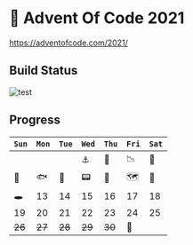 # 🎄 Advent Of Code 2021
https://adventofcode.com/2021/

## Build Status

![test](https://github.com/maratynsky/adventofcode2021/actions/workflows/github-actions.yml/badge.svg)

## Progress

| `Sun` | `Mon`  | `Tue` | `Wed`  | `Thu`  | `Fri`  | `Sat` |
|-------|--------|-------|--------|--------|--------|-------|
|       |        |       | ⚓️     | 🤿     | 📉     | 🦑    |
| 💨    | 🐟     | 🦀     | 📟      | 🌋    | 🗺     | 🐙    |
| 🕳    | 13     | 14    | 15     | 16     | 17     | 18    |
| 19    | 20     | 21    | 22     | 23     | 24     | 25    |
| ~~26~~ | ~~27~~ | ~~28~~ | ~~29~~ | ~~30~~ | 🥂 |     |
